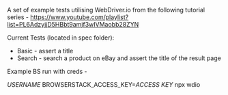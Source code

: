 A set of example tests utilising WebDriver.io from the following tutorial series - https://www.youtube.com/playlist?list=PL6AdzyjjD5HBbt9amjf3wIVMaobb28ZYN

Current Tests (located in spec folder):

- Basic - assert a title
- Search - search a product on eBay and assert the title of the result page


Example BS run with creds - 

*USERNAME* BROWSERSTACK_ACCESS_KEY=*ACCESS KEY* npx wdio